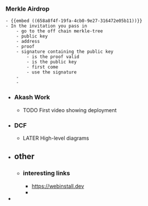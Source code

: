 ### Merkle Airdrop
	- {{embed ((658a8f4f-19fa-4cb0-9e27-316472e05b11))}}
	- In the invitation you pass in
		- go to the off chain merkle-tree
		- public key
		- address
		- proof
		- signature containing the public key
			- is the proof valid
			- is the public key
			- first come
			- use the signature
		-
		-
- ### Akash Work
	- TODO First video showing deployment
- ### DCF
	- LATER High-level diagrams
- ## other
	- ### interesting links
		- https://webinstall.dev
		-
-